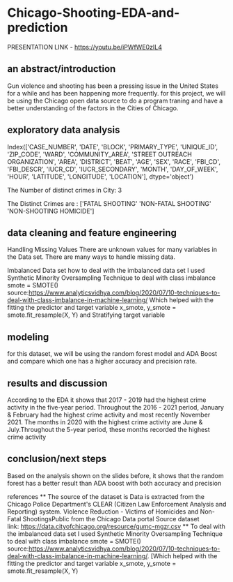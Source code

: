 # Chicago-Shooting-EDA-and-prediction

PRESENTATION LINK - https://youtu.be/iPWfWE0zIL4



## an abstract/introduction

Gun violence and shooting has been a pressing issue in the United States for a while and has been happening more frequently. for this project, we will be using the Chicago open data source to do a program traning and have a better understanding of the factors in the Cities of Chicago. 

 
## exploratory data analysis
Index(['CASE_NUMBER', 'DATE', 'BLOCK', 'PRIMARY_TYPE', 'UNIQUE_ID', 'ZIP_CODE',
       'WARD', 'COMMUNITY_AREA', 'STREET OUTREACH ORGANIZATION', 'AREA',
       'DISTRICT', 'BEAT', 'AGE', 'SEX', 'RACE', 'FBI_CD', 'FBI_DESCR',
       'IUCR_CD', 'IUCR_SECONDARY', 'MONTH', 'DAY_OF_WEEK', 'HOUR', 'LATITUDE',
       'LONGITUDE', 'LOCATION'],
      dtype='object')
      
The Number of distinct crimes in City: 3

The Distinct Crimes are :
 ['FATAL SHOOTING' 'NON-FATAL SHOOTING' 'NON-SHOOTING HOMICIDE']
 

## data cleaning and feature engineering

Handling Missing Values
There are unknown values for many variables in the Data set. There are many ways to handle missing data.

Imbalanced Data set 
how to deal with the imbalanced data set I used Synthetic Minority Oversampling Technique to deal with class imbalance smote = SMOTE() 
source:https://www.analyticsvidhya.com/blog/2020/07/10-techniques-to-deal-with-class-imbalance-in-machine-learning/ 
Which helped with the fitting the  predictor and target variable x_smote, y_smote = smote.fit_resample(X, Y) and Stratifying  target variable 
  

## modeling
for this dataset, we will be using the random forest model and ADA Boost and compare which one has a higher accuracy and precision rate. 



## results and discussion

According to the EDA it shows that 2017 - 2019 had the highest crime activity in the five-year period. Throughout the 2016 - 2021 period, January & February had the highest crime activity and most recently November 2021. The months in 2020 with the highest crime activity are June & July.Throughout the 5-year period, these months recorded the highest crime activity


## conclusion/next steps 
Based on the analysis shown on the slides before, it shows that the random forest has a better result than ADA boost with both accuracy and precision 




references
** The source of the dataset is Data is extracted from the Chicago Police Department's CLEAR (Citizen Law Enforcement Analysis and Reporting) system.  Violence Reduction - Victims of Homicides and Non-Fatal ShootingsPublic from the Chicago Data portal
Source dataset link: https://data.cityofchicago.org/resource/gumc-mgzr.csv
** To deal with the imbalanced data set I used Synthetic Minority Oversampling Technique to deal with class imbalance smote = SMOTE() 
source:https://www.analyticsvidhya.com/blog/2020/07/10-techniques-to-deal-with-class-imbalance-in-machine-learning/. [Which helped with the fitting the  predictor and target variable x_smote, y_smote = smote.fit_resample(X, Y)



